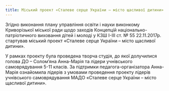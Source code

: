 ```yaml
---
title: Міський проект «Сталеве серце України – місто щасливої дитини»
---
```


Згідно виконання плану управління освіти і науки виконкому Криворізької міської ради щодо заходів Концепцій національно-патріотичного виховання дітей і молоді у КЗШ І-ІІІ ст. № 55 22.11.2017р. стартував міський проект «Сталеве серце України – місто щасливої дитини».

У рамках проекту була проведена творча студія, до якої долучилися голова ДО – Солом’яна Анна-Марія та лідери учнівського самоврядування 5-11 класів. За підтримки педагога-організатора Анна-Марія ознайомила лідерів з умовами проведення проекту лідерів учнівського самоврядування МАДО «Сталеве серце України – місто щасливої дитини».

<slideshow id="_/72157689589169964" />
